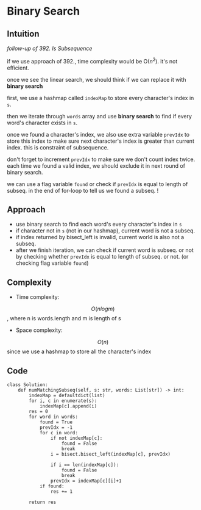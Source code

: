 # Binary Search

## Intuition

*follow-up of 392. Is Subsequence*

if we use approach of 392., time complexity would be O($n^2$). it's not efficient.

once we see the linear search, we should think if we can replace it with **binary search**

first, we use a hashmap called `indexMap` to store every character's index in `s`.

then we iterate through `words` array and use **binary search** to find if every word's character exists in `s`.

once we found a character's index, we also use extra variable `prevIdx` to store this index to make sure next character's index is greater than current index. this is constraint of subsequence.

don't forget to increment `prevIdx` to make sure we don't count index twice. each time we found a valid index, we should exclude it in next round of binary search.

we can use a flag variable `found` or check if `prevIdx` is equal to length of subseq. in the end of for-loop to tell us we found a subseq. !

## Approach

- use binary search to find each word's every character's index in `s`
- if character not in `s` (not in our hashmap), current word is not a subseq.
- if index returned by bisect_left is invalid, current world is also not a subseq.
- after we finish iteration, we can check if current word is subseq. or not by checking whether `prevIdx` is equal to length of subseq. or not. (or checking flag variable `found`)

## Complexity
- Time complexity:

$$O(nlogm)$$, where n is words.length and m is length of s

- Space complexity:

$$O(n)$$ since we use a hashmap to store all the character's index

## Code
```
class Solution:
    def numMatchingSubseq(self, s: str, words: List[str]) -> int:
        indexMap = defaultdict(list)
        for i, c in enumerate(s):
            indexMap[c].append(i)
        res = 0
        for word in words:
            found = True
            prevIdx = -1
            for c in word:
                if not indexMap[c]:
                    found = False
                    break
                i = bisect.bisect_left(indexMap[c], prevIdx)

                if i == len(indexMap[c]):
                    found = False
                    break
                prevIdx = indexMap[c][i]+1
            if found:
                res += 1
            
        return res


```